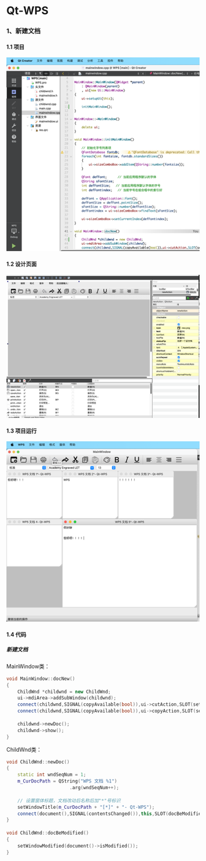 # Qt-WPS
### 1、新建文档
#### 1.1 项目
![!\[Alt text\](image.png)](<截屏2023-12-18 17.29.16.png>)
#### 1.2 设计页面
![Alt text](<截屏2023-12-18 17.16.07.png>)
#### 1.3 项目运行
![Alt text](<截屏2023-12-18 17.31.21.png>)
#### 1.4 代码
##### 新建文档
MainWindow类：
```c++
void MainWindow::docNew()
{
    ChildWnd *childwnd = new ChildWnd;
    ui->mdiArea->addSubWindow(childwnd);
    connect(childwnd,SIGNAL(copyAvailable(bool)),ui->cutAction,SLOT(setEnabled(bool)));
    connect(childwnd,SIGNAL(copyAvailable(bool)),ui->copyAction,SLOT(setEnabled(bool)));

    childwnd->newDoc();
    childwnd->show();
}
```

ChildWnd类：
```c++
void ChildWnd::newDoc()
{
    static int wndSeqNum = 1;
    m_CurDocPath = QString("WPS 文档 %1")
                       .arg(wndSeqNum++);

    // 设置窗体标题，文档改动后名称后加"*"号标识
    setWindowTitle(m_CurDocPath + "[*]" + "- Qt-WPS");
    connect(document(),SIGNAL(contentsChanged()),this,SLOT(docBeModified()));
}

void ChildWnd::docBeModified()
{
    setWindowModified(document()->isModified());
}

```
